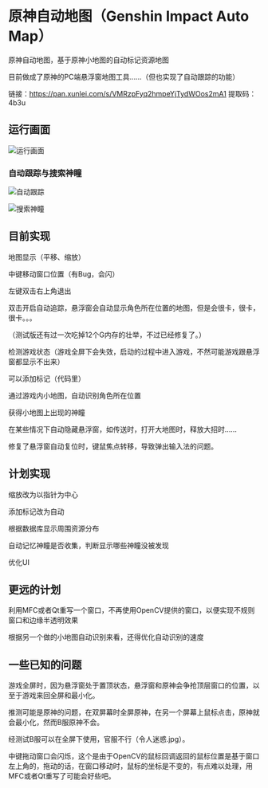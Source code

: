 # 原神自动地图（Genshin Impact Auto Map）
原神自动地图，基于原神小地图的自动标记资源地图

目前做成了原神的PC端悬浮窗地图工具……（但也实现了自动跟踪的功能）

链接：https://pan.xunlei.com/s/VMRzpFyq2hmpeYjTydWOos2mA1
提取码：4b3u

## 运行画面

![运行画面](https://github.com/GengGode/GenshinImpact_AutoMap/blob/master/GenshinImpact_Map_Test_1/Img/Snipaste_2021-01-07_15-09-00.png)


### 自动跟踪与搜索神瞳

![自动跟踪](https://github.com/GengGode/GenshinImpact_AutoMap/blob/master/GenshinImpact_Map_Test_1/Img/2021-01-27%2000-27-55_5.gif)


![搜索神瞳](https://github.com/GengGode/GenshinImpact_AutoMap/blob/master/GenshinImpact_Map_Test_1/Img/2021-01-27%2000-27-55_3.gif)

## 目前实现

地图显示（平移、缩放）

中键移动窗口位置（有Bug，会闪）

左键双击右上角退出

双击开启自动追踪，悬浮窗会自动显示角色所在位置的地图，但是会很卡，很卡，很卡。。。

（测试版还有过一次吃掉12个G内存的壮举，不过已经修复了。）

检测游戏状态（游戏全屏下会失效，启动的过程中进入游戏，不然可能游戏跟悬浮窗都显示不出来）

可以添加标记（代码里）

通过游戏内小地图，自动识别角色所在位置

获得小地图上出现的神瞳

在某些情况下自动隐藏悬浮窗，如传送时，打开大地图时，释放大招时……

修复了悬浮窗自动复位时，键鼠焦点转移，导致弹出输入法的问题。

## 计划实现

缩放改为以指针为中心

添加标记改为自动

根据数据库显示周围资源分布

自动记忆神瞳是否收集，判断显示哪些神瞳没被发现

优化UI

## 更远的计划

利用MFC或者Qt重写一个窗口，不再使用OpenCV提供的窗口，以便实现不规则窗口和边缘半透明效果

根据另一个做的小地图自动识别来看，还得优化自动识别的速度

## 一些已知的问题

游戏全屏时，因为悬浮窗处于置顶状态，悬浮窗和原神会争抢顶层窗口的位置，以至于游戏来回全屏和最小化。

推测可能是原神的问题，在双屏幕时全屏原神，在另一个屏幕上鼠标点击，原神就会最小化，然而B服原神不会。

经测试B服可以在全屏下使用，官服不行（令人迷惑.jpg）。

中键拖动窗口会闪烁，这个是由于OpenCV的鼠标回调返回的鼠标位置是基于窗口左上角的，拖动的话，在窗口移动时，鼠标的坐标是不变的，有点难以处理，用MFC或者Qt重写了可能会好些吧。
